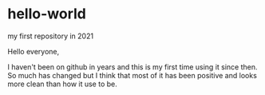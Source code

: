 # hello-world
my first repository in 2021

Hello everyone,

I haven't been on github in years and this is my first time using it since then. So much has changed but I think that most of it has been positive and looks more clean than how it use to be.
